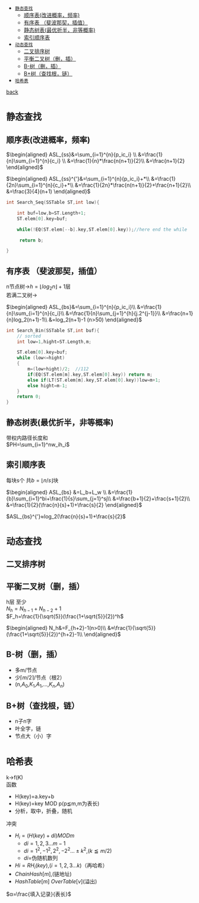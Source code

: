 + [`静态查找`](#静态查找)
  + [顺序表(改进概率，频率)](#顺序表改进概率频率)
  + [有序表 （斐波那契，插值）](#有序表-斐波那契插值)
  + [静态树表(最优折半，非等概率)](#静态树表最优折半非等概率)
  + [索引顺序表](#索引顺序表)
+ [`动态查找`](#动态查找)
  + [二叉排序树](#二叉排序树)
  + [平衡二叉树（删，插）](#平衡二叉树删插)
  + [B-树（删，插）](#b-树删插)
  + [B+树（查找根，链）](#b树查找根链)
+ [`哈希表`](#哈希表)

[back](README.md)
# `静态查找`
## 顺序表(改进概率，频率)
 
$\begin{aligned} 
  ASL_{ss}&=\sum_{i=1}^{n}{p_ic_i} \\
  &=\frac{1}{n}\sum_{i=1}^{n}{c_i} \\
  &=\frac{1}{n}*\frac{n(n+1)}{2}\\  
  &=\frac{n+1}{2}
\end{aligned}$   

$\begin{aligned}
  ASL_{ss}^{'}&=\sum_{i=1}^{n}{p_ic_i}+*\\
  &=\frac{1}{2n}\sum_{i=1}^{n}{c_i}+*\\
  &=\frac{1}{2n}*\frac{n(n+1)}{2}+\frac{n+1}{2}\\
  &=\frac{3}{4}(n+1)
\end{aligned}$

<!-- $ASL_{ss}=\frac{1}{n}\sum_{i=1}^{n}(n-i+1)$  
$ASL^{ss}=\frac{n+1}{2}$ -->
```c++
int Search_Seq(SSTable ST,int low){

    int buf=low,b=ST.Length+1;
    ST.elem[0].key=buf;

    while(!EQ(ST.elem[--b].key,ST.elem[0].key));//here end the while

     return b;

}
```
## 有序表 （斐波那契，插值）
n节点树→$h=\lfloor log_2n\rfloor+1$层  
若满二叉树→

$\begin{aligned}
  ASL_{bs}&=\sum_{i=1}^{n}{p_ic_i}\\
  &=\frac{1}{n}\sum_{i=1}^{n}{c_i}\\
  &=\frac{1}{n}\sum_{j=1}^{h}{j.2^{j-1}}\\
  &=\frac{n+1}{n}log_2(n+1)-1\\ 
  &=log_2(n+1)-1 (n>50)
\end{aligned}$

```c++
int Search_Bin(SSTable ST,int buf){
    // sorted 
    int low=1,hight=ST.Length,m;

    ST.elem[0].key=buf;
    while (low<=hight)
    {
        m=(low+hight)/2;  //112
        if(EQ(ST.elem[m].key,ST.elem[0].key)) return m;
        else if(LT(ST.elem[m].key,ST.elem[0].key))low=m+1;
        else hight=m-1;
    }
    return 0;
}
```
## 静态树表(最优折半，非等概率)
带权内路径长度和  
$PH=\sum_{i=1}^nw_ih_i$
## 索引顺序表
每块s个 共$b=\lfloor n/s\rfloor$块  

$\begin{aligned}
  ASL_{bs} &=L_b+L_w \\
&=\frac{1}{b}\sum_{i=1}^bi+\frac{1}{s}\sum_{j=1}^sj\\
&=\frac{b+1}{2}+\frac{s+1}{2}\\
&=\frac{1}{2}(\frac{n}{s}+1)+\frac{s}{2}
\end{aligned}$

$ASL_{bs}^{'}≈log_2(\frac{n}{s}+1)+\frac{s}{2}$

# `动态查找`
## 二叉排序树
## 平衡二叉树（删，插）
h层  至少  
$N_h=N_{h-1}+N_{h-2}+1$  
$F_h=\frac{1}{\sqrt{5}}(\frac{1+\sqrt{5}}{2})^h$  
   
$\begin{aligned}
  N_h&=F_{h+2}-1(n>0)\\
  &≈\frac{1}{\sqrt{5}}(\frac{1+\sqrt{5}}{2})^{h+2}-1\\
\end{aligned}$  
## B-树（删，插）
+ 多m/节点
+ 少$\lceil m/2\rceil$/节点（根2）
+ (n,$A_0$,$K_1$,$A_1$,...,$K_n$,$A_n$)
## B+树（查找根，链）
+ n子n字
+ 叶全字，链
+ 节点大（小）字
# `哈希表`
k→f(K)  
函数
- H(key)=a.key+b
- H(key)=key MOD p(p≦m,m为表长)
- 分析，取中，折叠，随机 
 
冲突
- $H_i=(H(key)+di) MOD m$ 
  - $di=1,2,3...m-1$
  - $di=1^2,-1^2,2^2,-2^2...±k^2$,($k≦m/2$)
  - $di=$伪随机数列
- $Hi=RH_i(key)$,($i=1,2,3...k$)（再哈希）
- $ChainHash[m]$,(链地址)
- $HashTable[m]$ $OverTable[v]$(溢出)

$α=\frac{填入记录}{表长}$
